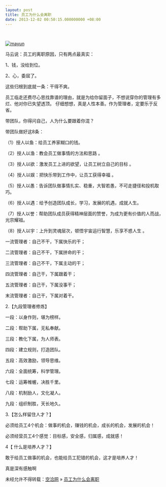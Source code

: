 ```yaml
---
layout: post
title: 员工为什么会离职
date: 2013-12-02 00:50:15.000000000 +08:00
---
```


 

[![mayun](http://kongqia.com/wp-content/uploads/2013/12/psb-2.jpeg)](http://kongqia.com/wp-content/uploads/2013/12/psb-2.jpeg)

马云说：员工的离职原因，只有两点最真实：

1、钱，没给到位。

2、心，委屈了。

这些归根到底就一条：干得不爽。

员工临走还费尽心思找靠谱的理由，就是为给你留面子，不想说穿你的管理有多烂、他对你已失望透顶。 仔细想想，真是人性本善。作为管理者，定要乐于反省。

带团队，你得问自己，人为什么要跟着你混？

带团队做好这8条：

（1）授人以鱼：给员工养家糊口的钱。

（2）授人以渔：教会员工做事情的方法和思路 。

（3）授人以欲：激发员工上进的欲望，让员工树立自己的目标 。

（4）授人以娱：把快乐带到工作中，让员工获得幸福 。

（5）授人以愚：告诉团队做事情扎实、稳重，大智若愚，不可走捷径和投机取巧。

（6）授人以遇：给予创造团队成长，学习，发展的机遇，成就人生。

（7）授人以誉：帮助团队成员获得精神层面的赞誉，为成为更有价值的人而战，光宗耀祖。

（8）授人以宇：上升到灵魂层次，顿悟宇宙运行智慧，乐享不惑人生 。

一流管理者：自己不干，下属快乐的干；

二流管理者：自己不干，下属拼命的干；

三流管理者：自己不干，下属主动的干；

四流管理者：自己干，下属跟着干；

五流管理者：自己干，下属没事干；

末流管理者：自己干，下属对着干。

2.【九段管理者修炼】

一段：以身作则，堪为榜样。

二段：帮助下属，无私奉献。

三段：教化下属，为人师表。

四段：建立规则，打造团队。

五段：高效激励，领导思维。

六段：全面统筹，科学管理。

七段：运筹帷幄，决胜千里。

八段：机制励人，文化凝人。

九段：组织制胜，天长地久。

3.【怎么样留住人才？】

必须给员工4个机会：做事的机会，赚钱的机会，成长的机会，发展的机会！

必须经营员工4个感觉：目标感，安全感，归属感，成就感！

4【 什么是培养人才？】

敢于给员工做事的机会，也能给员工犯错的机会，这才是培养人才！

真是深有感触啊

未经允许不得转载：[空洽网](http://kongqia.com) » [员工为什么会离职](http://kongqia.com/18131.html)


